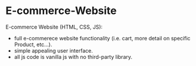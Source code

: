 # E-commerce-Website
E-commerce Website (HTML, CSS, JS): 
  - full e-commerece website functionality (i.e. cart, more detail on specific Product, etc...). 
  - simple appealing user interface. 
  - all js code is vanilla js with no third-party library. 

